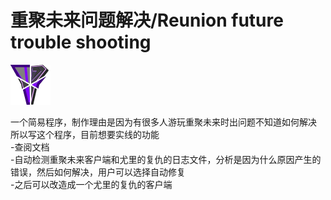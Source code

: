 # 重聚未来问题解决/Reunion future trouble shooting
![重聚未来问题解答](/重聚未来问题解答.png "重聚未来问题解答")

一个简易程序，制作理由是因为有很多人游玩重聚未来时出问题不知道如何解决  
所以写这个程序，目前想要实线的功能  
-查阅文档  
-自动检测重聚未来客户端和尤里的复仇的日志文件，分析是因为什么原因产生的错误，然后如何解决，用户可以选择自动修复  
-之后可以改造成一个尤里的复仇的客户端  
